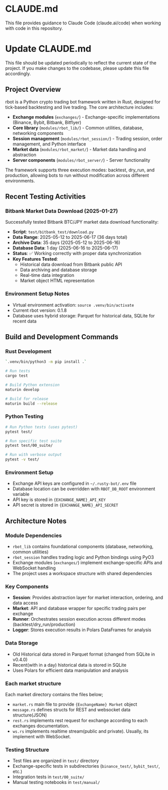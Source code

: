 # CLAUDE.md

This file provides guidance to Claude Code (claude.ai/code) when working with code in this repository.

# Update CLAUDE.md

This file should be updated periodically to reflect the current state of the project. If you make changes to the codebase, please update this file accordingly.

## Project Overview

rbot is a Python crypto trading bot framework written in Rust, designed for tick-based backtesting and live trading. The core architecture includes:

- **Exchange modules** (`exchanges/`) - Exchange-specific implementations (Binance, Bybit, Bitbank, Bitflyer)
- **Core library** (`modules/rbot_lib/`) - Common utilities, database, networking components
- **Session management** (`modules/rbot_session/`) - Trading session, order management, and Python interface
- **Market data** (`modules/rbot_market/`) - Market data handling and abstraction
- **Server components** (`modules/rbot_server/`) - Server functionality

The framework supports three execution modes: backtest, dry_run, and production, allowing bots to run without modification across different environments.

## Recent Testing Activities

### Bitbank Market Data Download (2025-01-27)
Successfully tested Bitbank BTC/JPY market data download functionality:
- **Script**: `test/bitbank_test/download.py`
- **Data Range**: 2025-05-12 to 2025-06-17 (36 days total)
- **Archive Data**: 35 days (2025-05-12 to 2025-06-16)
- **Database Data**: 1 day (2025-06-16 to 2025-06-17)
- **Status**: ✅ Working correctly with proper data synchronization
- **Key Features Tested**:
  - Historical data download from Bitbank public API
  - Data archiving and database storage
  - Real-time data integration
  - Market object HTML representation

### Environment Setup Notes
- Virtual environment activation: `source .venv/bin/activate`
- Current rbot version: 0.1.8
- Database uses hybrid storage: Parquet for historical data, SQLite for recent data

## Build and Development Commands

### Rust Development
```bash
`.venv/bin/python3 -m pip install .`

# Run tests
cargo test

# Build Python extension
maturin develop

# Build for release
maturin build --release
```

### Python Testing
```bash
# Run Python tests (uses pytest)
pytest test/

# Run specific test suite
pytest test/00_suite/

# Run with verbose output
pytest -v test/
```

### Environment Setup
- Exchange API keys are configured in `~/.rusty-bot/.env` file
- Database location can be overridden with `RBOT_DB_ROOT` environment variable
- API key is stored in `{EXCHANGE_NAME}_API_KEY`
- API secret is stored in `{EXCHANGE_NAME}_API_SECRET`

## Architecture Notes

### Module Dependencies
- `rbot_lib` contains foundational components (database, networking, common utilities)
- `rbot_session` handles trading logic and Python bindings using PyO3
- Exchange modules (`exchanges/`) implement exchange-specific APIs and WebSocket handling
- The project uses a workspace structure with shared dependencies

### Key Components
- **Session**: Provides abstraction layer for market interaction, ordering, and data access
- **Market**: API and database wrapper for specific trading pairs per exchange
- **Runner**: Orchestrates session execution across different modes (backtest/dry_run/production)
- **Logger**: Stores execution results in Polars DataFrames for analysis

### Data Storage
- Old Historical data stored in Parquet format (changed from SQLite in v0.4.0)
- Recent(with in a day) historical data is stored in SQLite
- Uses Polars for efficient data manipulation and analysis

### Each market structure
Each market directory contains the files below;
- `market.rs` main file to provide `{ExchangeName} Market` object
- `message.rs` defines structs for REST and websocket data structure(JSON)
- `rest.rs` implements rest request for exchange according to each exchanges documentation.
- `ws.rs` implements realtime stream(public and private). Usually, its implement with WebSocket.


### Testing Structure
- Test files are organized in `test/` directory
- Exchange-specific tests in subdirectories (`binance_test/`, `bybit_test/`, etc.)
- Integration tests in `test/00_suite/`
- Manual testing notebooks in `test/manual/`


